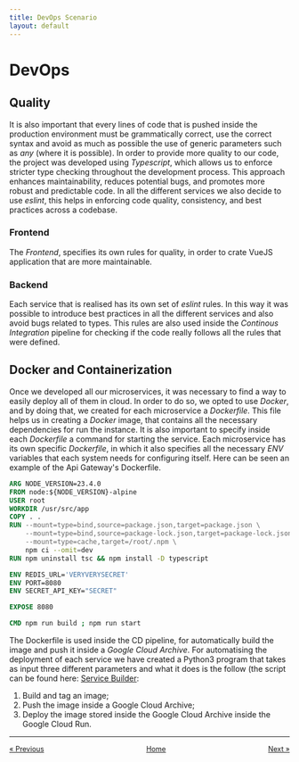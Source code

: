 ```yaml
---
title: DevOps Scenario
layout: default
---
```

# DevOps

## Quality

It is also important that every lines of code that is pushed inside the production environment must be grammatically correct, use the correct syntax and avoid as much as possible the use of generic parameters such as *any* (where it is possible). In order to provide more quality to our code, the project was developed using *Typescript*, which allows us to enforce stricter type checking throughout the development process. This approach enhances maintainability, reduces potential bugs, and promotes more robust and predictable code. In all the different services we also decide to use *eslint*, this helps in enforcing code quality, consistency, and best practices across a codebase.

### Frontend

The *Frontend*, specifies its own rules for quality, in order to crate VueJS application that are more maintainable.

### Backend

Each service that is realised has its own set of *eslint* rules. In this way it was possible to introduce best practices in all the different services and also avoid bugs related to types. This rules are also used inside the *Continous Integration* pipeline for checking if the code really follows all the rules that were defined.

## Docker and Containerization

Once we developed all our microservices, it was necessary to find a way to easily deploy all of them in cloud. In order to do so, we opted to use *Docker*, and by doing that, we created for each microservice a *Dockerfile*. This file helps us in creating a *Docker* image, that contains all the necessary dependencies for run the instance. It is also important to specify inside each *Dockerfile* a command for starting the service. Each microservice has its own specific *Dockerfile*, in which it also specifies all the necessary *ENV* variables that each system needs for configuring itself. Here can be seen an example of the Api Gateway's Dockerfile.

```Dockerfile
ARG NODE_VERSION=23.4.0
FROM node:${NODE_VERSION}-alpine
USER root
WORKDIR /usr/src/app
COPY . .
RUN --mount=type=bind,source=package.json,target=package.json \
    --mount=type=bind,source=package-lock.json,target=package-lock.json \
    --mount=type=cache,target=/root/.npm \
    npm ci --omit=dev
RUN npm uninstall tsc && npm install -D typescript

ENV REDIS_URL='VERYVERYSECRET'
ENV PORT=8080
ENV SECRET_API_KEY="SECRET"

EXPOSE 8080

CMD npm run build ; npm run start
```

The Dockerfile is used inside the CD pipeline, for automatically build the image and push it inside a *Google Cloud Archive*. For automatising the deployment of each service we have created a Python3 program that takes as input three different parameters and what it does is the follow (the script can be found here: [Service Builder](https://github.com/ER-climate-monitor/service-builder):
1. Build and tag an image;
2. Push the image inside a Google Cloud Archive;
3. Deploy the image stored inside the Google Cloud Archive inside the Google Cloud Run.

---

<div style="display: flex; justify-content: space-between; align-items: center; font-size: 0.9em;">
  <a href="/er-climate-monitor/3-design.html">&laquo; Previous</a>
  <a href="/er-climate-monitor/index.html" style="text-align: center;">Home</a>
  <a href="/er-climate-monitor/5-deployment.html">Next &raquo;</a>
</div>

